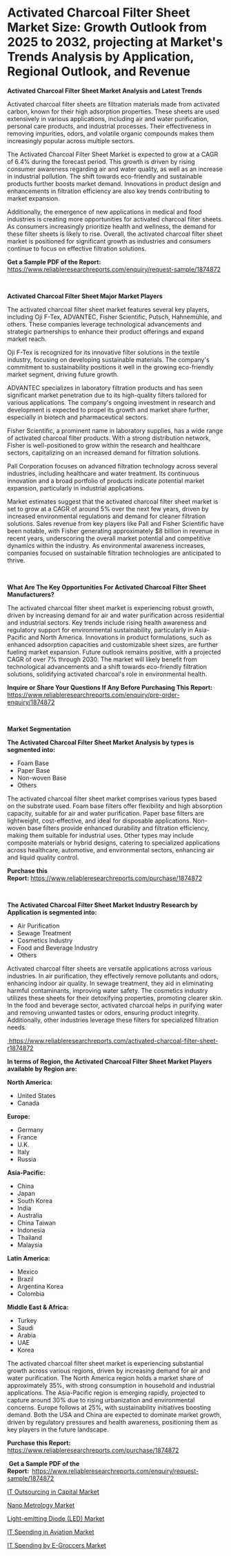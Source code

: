 <p><h1>Activated Charcoal Filter Sheet Market Size: Growth Outlook from 2025 to 2032, projecting at Market's Trends Analysis by Application, Regional Outlook, and Revenue</h1></p><p><strong>Activated Charcoal Filter Sheet Market Analysis and Latest Trends</strong></p>
<p><p>Activated charcoal filter sheets are filtration materials made from activated carbon, known for their high adsorption properties. These sheets are used extensively in various applications, including air and water purification, personal care products, and industrial processes. Their effectiveness in removing impurities, odors, and volatile organic compounds makes them increasingly popular across multiple sectors.</p><p>The Activated Charcoal Filter Sheet Market is expected to grow at a CAGR of 6.4% during the forecast period. This growth is driven by rising consumer awareness regarding air and water quality, as well as an increase in industrial pollution. The shift towards eco-friendly and sustainable products further boosts market demand. Innovations in product design and enhancements in filtration efficiency are also key trends contributing to market expansion.</p><p>Additionally, the emergence of new applications in medical and food industries is creating more opportunities for activated charcoal filter sheets. As consumers increasingly prioritize health and wellness, the demand for these filter sheets is likely to rise. Overall, the activated charcoal filter sheet market is positioned for significant growth as industries and consumers continue to focus on effective filtration solutions.</p></p>
<p><strong>Get a Sample PDF of the Report:&nbsp;</strong> <a href="https://www.reliableresearchreports.com/enquiry/request-sample/1874872?utm_campaign=2197&utm_medium=2&utm_source=Github&utm_content=ia&utm_term=31012025&utm_id=activated-charcoal-filter-sheet">https://www.reliableresearchreports.com/enquiry/request-sample/1874872</a></p>
<p>&nbsp;</p>
<p><strong>Activated Charcoal Filter Sheet Major Market Players</strong></p>
<p><p>The activated charcoal filter sheet market features several key players, including Oji F-Tex, ADVANTEC, Fisher Scientific, Putsch, Hahnemühle, and others. These companies leverage technological advancements and strategic partnerships to enhance their product offerings and expand market reach.</p><p>Oji F-Tex is recognized for its innovative filter solutions in the textile industry, focusing on developing sustainable materials. The company's commitment to sustainability positions it well in the growing eco-friendly market segment, driving future growth.</p><p>ADVANTEC specializes in laboratory filtration products and has seen significant market penetration due to its high-quality filters tailored for various applications. The company's ongoing investment in research and development is expected to propel its growth and market share further, especially in biotech and pharmaceutical sectors.</p><p>Fisher Scientific, a prominent name in laboratory supplies, has a wide range of activated charcoal filter products. With a strong distribution network, Fisher is well-positioned to grow within the research and healthcare sectors, capitalizing on an increased demand for filtration solutions.</p><p>Pall Corporation focuses on advanced filtration technology across several industries, including healthcare and water treatment. Its continuous innovation and a broad portfolio of products indicate potential market expansion, particularly in industrial applications.</p><p>Market estimates suggest that the activated charcoal filter sheet market is set to grow at a CAGR of around 5% over the next few years, driven by increased environmental regulations and demand for cleaner filtration solutions. Sales revenue from key players like Pall and Fisher Scientific have been notable, with Fisher generating approximately $8 billion in revenue in recent years, underscoring the overall market potential and competitive dynamics within the industry. As environmental awareness increases, companies focused on sustainable filtration technologies are anticipated to thrive.</p></p>
<p>&nbsp;</p>
<p><strong>What Are The Key Opportunities For Activated Charcoal Filter Sheet Manufacturers?</strong></p>
<p><p>The activated charcoal filter sheet market is experiencing robust growth, driven by increasing demand for air and water purification across residential and industrial sectors. Key trends include rising health awareness and regulatory support for environmental sustainability, particularly in Asia-Pacific and North America. Innovations in product formulations, such as enhanced adsorption capacities and customizable sheet sizes, are further fueling market expansion. Future outlook remains positive, with a projected CAGR of over 7% through 2030. The market will likely benefit from technological advancements and a shift towards eco-friendly filtration solutions, solidifying activated charcoal's role in environmental health.</p></p>
<p><strong>Inquire or Share Your Questions If Any Before Purchasing This Report:</strong> <a href="https://www.reliableresearchreports.com/enquiry/pre-order-enquiry/1874872?utm_campaign=2197&utm_medium=2&utm_source=Github&utm_content=ia&utm_term=31012025&utm_id=activated-charcoal-filter-sheet">https://www.reliableresearchreports.com/enquiry/pre-order-enquiry/1874872</a></p>
<p>&nbsp;</p>
<p><strong>Market Segmentation</strong></p>
<p><strong>The Activated Charcoal Filter Sheet Market Analysis by types is segmented into:</strong></p>
<p><ul><li>Foam Base</li><li>Paper Base</li><li>Non-woven Base</li><li>Others</li></ul></p>
<p><p>The activated charcoal filter sheet market comprises various types based on the substrate used. Foam base filters offer flexibility and high absorption capacity, suitable for air and water purification. Paper base filters are lightweight, cost-effective, and ideal for disposable applications. Non-woven base filters provide enhanced durability and filtration efficiency, making them suitable for industrial uses. Other types may include composite materials or hybrid designs, catering to specialized applications across healthcare, automotive, and environmental sectors, enhancing air and liquid quality control.</p></p>
<p><strong>Purchase this Report:&nbsp;</strong><a href="https://www.reliableresearchreports.com/purchase/1874872?utm_campaign=2197&utm_medium=2&utm_source=Github&utm_content=ia&utm_term=31012025&utm_id=activated-charcoal-filter-sheet">https://www.reliableresearchreports.com/purchase/1874872</a></p>
<p>&nbsp;</p>
<p><strong>The Activated Charcoal Filter Sheet Market Industry Research by Application is segmented into:</strong></p>
<p><ul><li>Air Purification</li><li>Sewage Treatment</li><li>Cosmetics Industry</li><li>Food and Beverage Industry</li><li>Others</li></ul></p>
<p><p>Activated charcoal filter sheets are versatile applications across various industries. In air purification, they effectively remove pollutants and odors, enhancing indoor air quality. In sewage treatment, they aid in eliminating harmful contaminants, improving water safety. The cosmetics industry utilizes these sheets for their detoxifying properties, promoting clearer skin. In the food and beverage sector, activated charcoal helps in purifying water and removing unwanted tastes or odors, ensuring product integrity. Additionally, other industries leverage these filters for specialized filtration needs.</p></p>
<p><a href="https://www.reliableresearchreports.com/activated-charcoal-filter-sheet-r1874872?utm_campaign=2197&utm_medium=2&utm_source=Github&utm_content=ia&utm_term=31012025&utm_id=activated-charcoal-filter-sheet">&nbsp;https://www.reliableresearchreports.com/activated-charcoal-filter-sheet-r1874872</a></p>
<p><strong>In terms of Region, the Activated Charcoal Filter Sheet Market Players available by Region are:</strong></p>
<p>
    <p> <strong> North America: </strong>
        <ul>
            <li>United States</li>
            <li>Canada</li>
        </ul>
        </p> 
    <p> <strong> Europe: </strong>
        <ul>
            <li>Germany</li>
            <li>France</li>
            <li>U.K.</li>
            <li>Italy</li>
            <li>Russia</li>
        </ul>
        </p> 
    <p> <strong> Asia-Pacific: </strong>
        <ul>
            <li>China</li>
            <li>Japan</li>
            <li>South Korea</li>
            <li>India</li>
            <li>Australia</li>
            <li>China Taiwan</li>
            <li>Indonesia</li>
            <li>Thailand</li>
            <li>Malaysia</li>
        </ul>
        </p> 
    <p> <strong> Latin America: </strong>
        <ul>
            <li>Mexico</li>
            <li>Brazil</li>
            <li>Argentina Korea</li>
            <li>Colombia</li>
        </ul>
        </p> 
    <p> <strong> Middle East & Africa: </strong>
        <ul>
            <li>Turkey</li>
            <li>Saudi</li>
            <li>Arabia</li>
            <li>UAE</li>
            <li>Korea</li>
        </ul>
    </p>
    </p>
<p><p>The activated charcoal filter sheet market is experiencing substantial growth across various regions, driven by increasing demand for air and water purification. The North America region holds a market share of approximately 35%, with strong consumption in household and industrial applications. The Asia-Pacific region is emerging rapidly, projected to capture around 30% due to rising urbanization and environmental concerns. Europe follows at 25%, with sustainability initiatives boosting demand. Both the USA and China are expected to dominate market growth, driven by regulatory pressures and health awareness, positioning them as key players in the future landscape.</p></p>
<p><strong>Purchase this Report: </strong><a href="https://www.reliableresearchreports.com/purchase/1874872?utm_campaign=2197&utm_medium=2&utm_source=Github&utm_content=ia&utm_term=31012025&utm_id=activated-charcoal-filter-sheet">https://www.reliableresearchreports.com/purchase/1874872</a></p>
<p>&nbsp;<strong>Get a Sample PDF of the Report:&nbsp;&nbsp;</strong><a href="https://www.reliableresearchreports.com/enquiry/request-sample/1874872?utm_campaign=2197&utm_medium=2&utm_source=Github&utm_content=ia&utm_term=31012025&utm_id=activated-charcoal-filter-sheet">https://www.reliableresearchreports.com/enquiry/request-sample/1874872</a></p>
<p><strong></strong></p>
<p><p><a href="https://www.linkedin.com/pulse/evaluating-outsourcing-capital-market-trends-growth-opportunities-hwqhf?utm_campaign=2197&utm_medium=2&utm_source=Github&utm_content=ia&utm_term=31012025&utm_id=activated-charcoal-filter-sheet">IT Outsourcing in Capital Market</a></p><p><a href="https://www.linkedin.com/pulse/in-depth-analysis-size-nano-metrology-market-its-rapidgrowth-5roxc?utm_campaign=2197&utm_medium=2&utm_source=Github&utm_content=ia&utm_term=31012025&utm_id=activated-charcoal-filter-sheet">Nano Metrology Market</a></p><p><a href="https://www.linkedin.com/pulse/light-emitting-diode-led-market-indicators-size-regional-rnz0f?utm_campaign=2197&utm_medium=2&utm_source=Github&utm_content=ia&utm_term=31012025&utm_id=activated-charcoal-filter-sheet">Light-emitting Diode (LED) Market</a></p><p><a href="https://www.linkedin.com/pulse/regional-development-deployment-revenue-growth-spending-71lef?utm_campaign=2197&utm_medium=2&utm_source=Github&utm_content=ia&utm_term=31012025&utm_id=activated-charcoal-filter-sheet">IT Spending in Aviation Market</a></p><p><a href="https://www.linkedin.com/pulse/size-globalit-spending-e-groccers-market-compounded-bxdye?utm_campaign=2197&utm_medium=2&utm_source=Github&utm_content=ia&utm_term=31012025&utm_id=activated-charcoal-filter-sheet">IT Spending by E-Groccers Market</a></p></p>